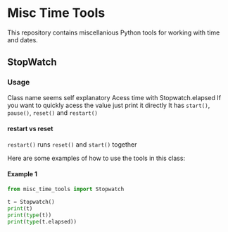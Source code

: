 # Misc Time Tools

This repository contains miscellanious Python tools for working with time and dates.

## StopWatch
### Usage

Class name seems self explanatory
Acess time with Stopwatch.elapsed
If you want to quickly acess the value just print it directly
It has `start()`, `pause()`, `reset()` and `restart()`

#### restart vs reset
`restart()` runs `reset()` and `start()` together

Here are some examples of how to use the tools in this class:

#### Example 1

```python
from misc_time_tools import Stopwatch

t = Stopwatch()
print(t)
print(type(t))
print(type(t.elapsed))
```
